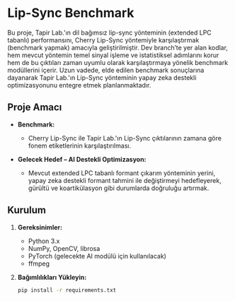 # Lip-Sync Benchmark

Bu proje, Tapir Lab.'ın dil bağımsız lip-sync yönteminin (extended LPC tabanlı) performansını, Cherry Lip-Sync yöntemiyle karşılaştırmak (benchmark yapmak) amacıyla geliştirilmiştir. Dev branch’te yer alan kodlar, hem mevcut yöntemin temel sinyal işleme ve istatistiksel adımlarını korur hem de bu çıktıları zaman uyumlu olarak karşılaştırmaya yönelik benchmark modüllerini içerir. Uzun vadede, elde edilen benchmark sonuçlarına dayanarak Tapir Lab.'ın Lip-Sync yönteminin yapay zeka destekli optimizasyonunu entegre etmek planlanmaktadır.

## Proje Amacı

- **Benchmark:**  
  - Cherry Lip-Sync ile Tapir Lab.'ın Lip-Sync çıktılarının zamana göre fonem etiketlerinin karşılaştırılması.

- **Gelecek Hedef – AI Destekli Optimizasyon:**  
  - Mevcut extended LPC tabanlı formant çıkarım yönteminin yerini, yapay zeka destekli formant tahmini ile değiştirmeyi hedefleyerek, gürültü ve koartikülasyon gibi durumlarda doğruluğu artırmak.

## Kurulum

1. **Gereksinimler:**  
   - Python 3.x  
   - NumPy, OpenCV, librosa  
   - PyTorch (gelecekte AI modülü için kullanılacak)  
   - ffmpeg

2. **Bağımlılıkları Yükleyin:**

   ```bash
   pip install -r requirements.txt
